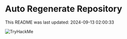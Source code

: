 # Auto Regenerate Repository

This README was last updated: 2024-09-13 02:00:33

 ![TryHackMe](https://tryhackme.com/badge/533634)